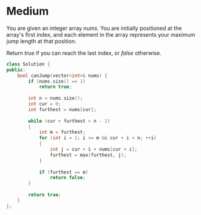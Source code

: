 # Medium

You are given an integer array $nums$. You are initially positioned at the array's first index, and each element in the array represents your maximum jump length at that position.

Return $true$ if you can reach the last index, or $false$ otherwise.

```cpp
class Solution {
public:
    bool canJump(vector<int>& nums) {
        if (nums.size() == 1)
            return true;
        
        int n = nums.size();
        int cur = 0;
        int furthest = nums[cur];
        
        while (cur + furthest < n - 1)
        {
            int m = furthest;
            for (int i = 1; i <= m && cur + i < n; ++i)
            {
                int j = cur + i + nums[cur + i];
                furthest = max(furthest, j);
            }
            
            if (furthest == m)
                return false;
        }
        
        return true;
    }
};
```
